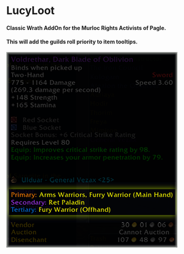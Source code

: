 # LucyLoot
#### Classic Wrath AddOn for the Murloc Rights Activists of Pagle.
#### This will add the guilds roll priority to item tooltips.
![](https://github.com/MurlocRightsActivists/LucyLoot/blob/26d5cf4a2ffed16ac0c8c616cc493f5aa44fd01a/preview.png)
